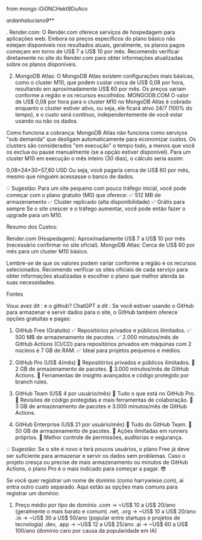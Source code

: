 from mongo
iOi0NCHekt9DuAco

*ardanhaluciano9***

. Render.com:
O Render.com oferece serviços de hospedagem para aplicações web. Embora os preços específicos do plano básico não estejam disponíveis nos resultados atuais, geralmente, os planos pagos começam em torno de US$ 7 a US$ 10 por mês. Recomendo verificar diretamente no site do Render.com para obter informações atualizadas sobre os planos disponíveis.

2. MongoDB Atlas:
O MongoDB Atlas existem configurações mais básicas, como o cluster M10, que podem custar cerca de US$ 0,08 por hora, resultando em aproximadamente US$ 60 por mês. Os preços variam conforme a região e os recursos escolhidos. 
MONGODB.COM
O valor de US$ 0,08 por hora para o cluster M10 no MongoDB Atlas é cobrado enquanto o cluster estiver ativo, ou seja, ele ficará ativo 24/7 (100% do tempo), e o custo será contínuo, independentemente de você estar usando ou não os dados.

Como funciona a cobrança:
MongoDB Atlas não funciona como serviços "sob demanda" que desligam automaticamente para economizar custos.
Os clusters são considerados "em execução" o tempo todo, a menos que você os exclua ou pause manualmente (se a opção estiver disponível).
Para um cluster M10 em execução o mês inteiro (30 dias), o cálculo seria assim:

0,08×24×30=57,60 USD
Ou seja, você pagaria cerca de US$ 60 por mês, mesmo que ninguém acessasse o banco de dados.

💡 Sugestão:
Para um site pequeno com pouco tráfego inicial, você pode começar com o plano gratuito (M0) que oferece:
✅ 512 MB de armazenamento
✅ Cluster replicado (alta disponibilidade)
✅ Grátis para sempre
Se o site crescer e o tráfego aumentar, você pode então fazer o upgrade para um M10. 

Resumo dos Custos:

Render.com (Hospedagem): Aproximadamente US$ 7 a US$ 10 por mês (necessário confirmar no site oficial).
MongoDB Atlas: Cerca de US$ 60 por mês para um cluster M10 básico.

Lembre-se de que os valores podem variar conforme a região e os recursos selecionados. Recomendo verificar os sites oficiais de cada serviço para obter informações atualizadas e escolher o plano que melhor atenda às suas necessidades.


Fontes







Vous avez dit :
e o github? 
ChatGPT a dit :
Se você estiver usando o GitHub para armazenar e servir dados para o site, o GitHub também oferece opções gratuitas e pagas:

1. GitHub Free (Gratuito)
✅ Repositórios privados e públicos ilimitados.
✅ 500 MB de armazenamento de pacotes.
✅ 2.000 minutos/mês de GitHub Actions (CI/CD) para repositórios privados em máquinas com 2 núcleos e 7 GB de RAM.
✅ Ideal para projetos pequenos e médios.

2. GitHub Pro (US$ 4/mês)
💼 Repositórios privados e públicos ilimitados.
💼 2 GB de armazenamento de pacotes.
💼 3.000 minutos/mês de GitHub Actions.
💼 Ferramentas de insights avançados e código protegido por branch rules.

3. GitHub Team (US$ 4 por usuário/mês)
👥 Tudo o que está no GitHub Pro.
👥 Revisões de código protegidas e mais ferramentas de colaboração.
👥 3 GB de armazenamento de pacotes e 3.000 minutos/mês de GitHub Actions.

4. GitHub Enterprise (US$ 21 por usuário/mês)
🏢 Tudo do GitHub Team.
🏢 50 GB de armazenamento de pacotes.
🏢 Ações ilimitadas em runners próprios.
🏢 Melhor controle de permissões, auditorias e segurança.

💡 Sugestão:
Se o site é novo e terá poucos usuários, o plano Free já deve ser suficiente para armazenar e servir os dados sem problemas. Caso o projeto cresça ou precise de mais armazenamento ou minutos de GitHub Actions, o plano Pro é o mais indicado para começar a pagar. 😎


Se você quer registrar um nome de domínio (como harrywiese.com), aí entra outro custo separado. Aqui estão as opções mais comuns para registrar um domínio:

1. Preço médio por tipo de domínio
.com → ~US$ 10 a US$ 20/ano (geralmente o mais barato e comum)
.net, .org → ~US$ 10 a US$ 20/ano
.io → ~US$ 30 a US$ 50/ano (popular entre startups e projetos de tecnologia)
.dev, .app → ~US$ 12 a US$ 25/ano
.ai → ~US$ 60 a US$ 100/ano (domínio caro por causa da popularidade em IA)